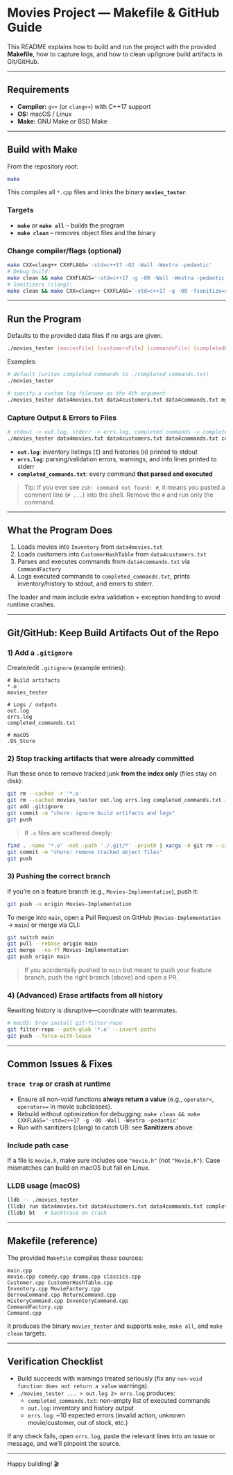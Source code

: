 # Movies Project — Makefile & GitHub Guide

This README explains how to build and run the project with the provided **Makefile**, how to capture logs, and how to clean up/ignore build artifacts in Git/GitHub.

---

## Requirements
- **Compiler:** `g++` (or `clang++`) with C++17 support
- **OS:** macOS / Linux
- **Make:** GNU Make or BSD Make

---

## Build with Make

From the repository root:

```bash
make
```

This compiles all `*.cpp` files and links the binary **`movies_tester`**.

### Targets
- **`make`** or **`make all`** – builds the program
- **`make clean`** – removes object files and the binary

### Change compiler/flags (optional)
```bash
make CXX=clang++ CXXFLAGS='-std=c++17 -O2 -Wall -Wextra -pedantic'
# Debug build:
make clean && make CXXFLAGS='-std=c++17 -g -O0 -Wall -Wextra -pedantic'
# Sanitizers (clang):
make clean && make CXX=clang++ CXXFLAGS='-std=c++17 -g -O0 -fsanitize=address,undefined -fno-omit-frame-pointer -Wall -Wextra -pedantic'
```

---

## Run the Program

Defaults to the provided data files if no args are given.

```bash
./movies_tester [moviesFile] [customersFile] [commandsFile] [completedLogFile]
```

Examples:
```bash
# default (writes completed commands to ./completed_commands.txt)
./movies_tester

# specify a custom log filename as the 4th argument
./movies_tester data4movies.txt data4customers.txt data4commands.txt my_completed.txt
```

### Capture Output & Errors to Files
```bash
# stdout -> out.log, stderr -> errs.log, completed commands -> completed_commands.txt
./movies_tester data4movies.txt data4customers.txt data4commands.txt completed_commands.txt > out.log 2> errs.log
```

- **`out.log`**: inventory listings (`I`) and histories (`H`) printed to stdout  
- **`errs.log`**: parsing/validation errors, warnings, and info lines printed to stderr  
- **`completed_commands.txt`**: every command **that parsed and executed**

> Tip: If you ever see `zsh: command not found: #`, it means you pasted a comment line (`# ...`) into the shell. Remove the `#` and run only the command.

---

## What the Program Does

1. Loads movies into `Inventory` from `data4movies.txt`  
2. Loads customers into `CustomerHashTable` from `data4customers.txt`  
3. Parses and executes commands from `data4commands.txt` via `CommandFactory`  
4. Logs executed commands to `completed_commands.txt`, prints inventory/history to stdout, and errors to stderr.

The loader and main include extra validation + exception handling to avoid runtime crashes.

---

## Git/GitHub: Keep Build Artifacts Out of the Repo

### 1) Add a `.gitignore`
Create/edit `.gitignore` (example entries):
```
# Build artifacts
*.o
movies_tester

# Logs / outputs
out.log
errs.log
completed_commands.txt

# macOS
.DS_Store
```

### 2) Stop tracking artifacts that were already committed
Run these once to remove tracked junk **from the index only** (files stay on disk):
```bash
git rm --cached -r '*.o'
git rm --cached movies_tester out.log errs.log completed_commands.txt 2>/dev/null || true
git add .gitignore
git commit -m "chore: ignore build artifacts and logs"
git push
```

> If `.o` files are scattered deeply:
```bash
find . -name '*.o' -not -path './.git/*' -print0 | xargs -0 git rm --cached
git commit -m "chore: remove tracked object files"
git push
```

### 3) Pushing the correct branch
If you’re on a feature branch (e.g., `Movies-Implementation`), push it:
```bash
git push -u origin Movies-Implementation
```

To merge into `main`, open a Pull Request on GitHub (`Movies-Implementation` → `main`) or merge via CLI:
```bash
git switch main
git pull --rebase origin main
git merge --no-ff Movies-Implementation
git push origin main
```

> If you accidentally pushed to `main` but meant to push your feature branch, push the right branch (above) and open a PR.

### 4) (Advanced) Erase artifacts from all history
Rewriting history is disruptive—coordinate with teammates.
```bash
# macOS: brew install git-filter-repo
git filter-repo --path-glob '*.o' --invert-paths
git push --force-with-lease
```

---

## Common Issues & Fixes

### `trace trap` or crash at runtime
- Ensure all non-void functions **always return a value** (e.g., `operator<`, `operator==` in movie subclasses).  
- Rebuild without optimization for debugging: `make clean && make CXXFLAGS='-std=c++17 -g -O0 -Wall -Wextra -pedantic'`  
- Run with sanitizers (clang) to catch UB: see **Sanitizers** above.

### Include path case
If a file is `movie.h`, make sure includes use `"movie.h"` (not `"Movie.h"`). Case mismatches can build on macOS but fail on Linux.

### LLDB usage (macOS)
```bash
lldb -- ./movies_tester
(lldb) run data4movies.txt data4customers.txt data4commands.txt completed_commands.txt
(lldb) bt   # backtrace on crash
```

---

## Makefile (reference)

The provided `Makefile` compiles these sources:
```
main.cpp
movie.cpp comedy.cpp drama.cpp classics.cpp
Customer.cpp CustomerHashTable.cpp
Inventory.cpp MovieFactory.cpp
BorrowCommand.cpp ReturnCommand.cpp
HistoryCommand.cpp InventoryCommand.cpp
CommandFactory.cpp
Command.cpp
```
It produces the binary `movies_tester` and supports `make`, `make all`, and `make clean` targets.

---

## Verification Checklist

- Build succeeds with warnings treated seriously (fix any `non-void function does not return a value` warnings).  
- `./movies_tester ... > out.log 2> errs.log` produces:
  - `completed_commands.txt`: non-empty list of executed commands
  - `out.log`: inventory and history output
  - `errs.log`: ~10 expected errors (invalid action, unknown movie/customer, out of stock, etc.)

If any check fails, open `errs.log`, paste the relevant lines into an issue or message, and we’ll pinpoint the source.

---

Happy building! 🎬